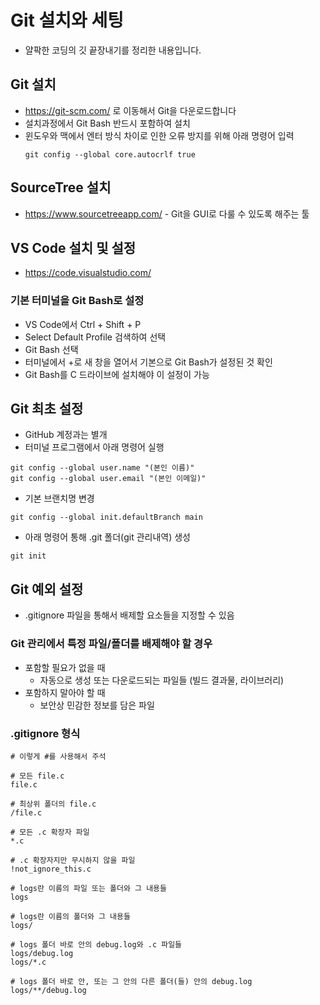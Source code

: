 # Git 설치와 세팅
* 얄팍한 코딩의 깃 끝장내기를 정리한 내용입니다.

## Git 설치
* https://git-scm.com/ 로 이동해서 Git을 다운로드합니다
* 설치과정에서 Git Bash 반드시 포함하여 설치
* 윈도우와 맥에서 엔터 방식 차이로 인한 오류 방지를 위해 아래 명령어 입력
  ```
  git config --global core.autocrlf true
  ```
## SourceTree 설치
* https://www.sourcetreeapp.com/ - Git을 GUI로 다룰 수 있도록 해주는 툴

## VS Code 설치 및 설정
* https://code.visualstudio.com/

### 기본 터미널을 Git Bash로 설정
* VS Code에서 Ctrl + Shift + P
* Select Default Profile 검색하여 선택
* Git Bash 선택
* 터미널에서 +로 새 창을 열어서 기본으로 Git Bash가 설정된 것 확인
* Git Bash를 C 드라이브에 설치해야 이 설정이 가능
  
## Git 최초 설정
* GitHub 계정과는 별개
* 터미널 프로그램에서 아래 명령어 실행
```
git config --global user.name "(본인 이름)"
git config --global user.email "(본인 이메일)"
```
* 기본 브랜치명 변경
```
git config --global init.defaultBranch main
```
* 아래 명령어 통해 .git 폴더(git 관리내역) 생성
```
git init
```

## Git 예외 설정
* .gitignore 파일을 통해서 배제할 요소들을 지정할 수 있음

### Git 관리에서 특정 파일/폴더를 배제해야 할 경우
* 포함할 필요가 없을 때
  * 자동으로 생성 또는 다운로드되는 파일들 (빌드 결과물, 라이브러리)
* 포함하지 말아야 할 때
  * 보안상 민감한 정보를 담은 파일

### .gitignore 형식
```
# 이렇게 #를 사용해서 주석

# 모든 file.c
file.c

# 최상위 폴더의 file.c
/file.c

# 모든 .c 확장자 파일
*.c

# .c 확장자지만 무시하지 않을 파일
!not_ignore_this.c

# logs란 이름의 파일 또는 폴더와 그 내용들
logs

# logs란 이름의 폴더와 그 내용들
logs/

# logs 폴더 바로 안의 debug.log와 .c 파일들
logs/debug.log
logs/*.c

# logs 폴더 바로 안, 또는 그 안의 다른 폴더(들) 안의 debug.log
logs/**/debug.log
```

